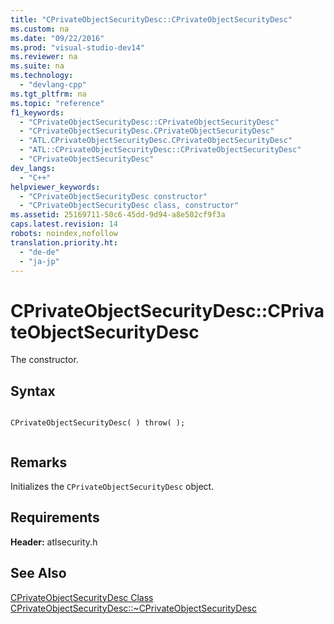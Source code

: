 ```yaml
---
title: "CPrivateObjectSecurityDesc::CPrivateObjectSecurityDesc"
ms.custom: na
ms.date: "09/22/2016"
ms.prod: "visual-studio-dev14"
ms.reviewer: na
ms.suite: na
ms.technology: 
  - "devlang-cpp"
ms.tgt_pltfrm: na
ms.topic: "reference"
f1_keywords: 
  - "CPrivateObjectSecurityDesc::CPrivateObjectSecurityDesc"
  - "CPrivateObjectSecurityDesc.CPrivateObjectSecurityDesc"
  - "ATL.CPrivateObjectSecurityDesc.CPrivateObjectSecurityDesc"
  - "ATL::CPrivateObjectSecurityDesc::CPrivateObjectSecurityDesc"
  - "CPrivateObjectSecurityDesc"
dev_langs: 
  - "C++"
helpviewer_keywords: 
  - "CPrivateObjectSecurityDesc constructor"
  - "CPrivateObjectSecurityDesc class, constructor"
ms.assetid: 25169711-50c6-45dd-9d94-a8e502cf9f3a
caps.latest.revision: 14
robots: noindex,nofollow
translation.priority.ht: 
  - "de-de"
  - "ja-jp"
---
```

# CPrivateObjectSecurityDesc::CPrivateObjectSecurityDesc
The constructor.  
  
## Syntax  
  
```  
  
CPrivateObjectSecurityDesc( ) throw( );  
  
```  
  
## Remarks  
 Initializes the `CPrivateObjectSecurityDesc` object.  
  
## Requirements  
 **Header:** atlsecurity.h  
  
## See Also  
 [CPrivateObjectSecurityDesc Class](../vs140/cprivateobjectsecuritydesc-class.md)   
 [CPrivateObjectSecurityDesc::~CPrivateObjectSecurityDesc](../vs140/cprivateobjectsecuritydesc--~cprivateobjectsecuritydesc.md)